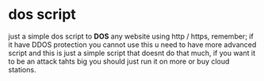 # dos script
just a simple dos script to **DOS** any website using http / https, remember; if it have DDOS protection you cannot use this u need to have more advanced script and this is just a simple script that doesnt do that much, if you want it to be an attack tahts big you should just run it on more or buy cloud stations.
